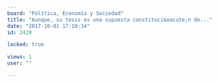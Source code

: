 ```yaml
---
board: "Política, Economía y Sociedad"
title: "Aunque, su tesis es una supuesta constituci&oacute;n de..."
date: "2017-10-01 17:10:34"
id: 2420

locked: true

views: 1
user: ""

---
```

